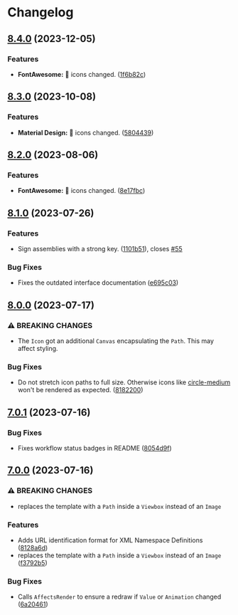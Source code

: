# Changelog

## [8.4.0](https://github.com/Projektanker/Icons.Avalonia/compare/v8.3.0...v8.4.0) (2023-12-05)


### Features

* **FontAwesome:** 🔄 icons changed. ([1f6b82c](https://github.com/Projektanker/Icons.Avalonia/commit/1f6b82c924a41584f82e91116ff48f70e3b889a9))

## [8.3.0](https://github.com/Projektanker/Icons.Avalonia/compare/v8.2.0...v8.3.0) (2023-10-08)


### Features

* **Material Design:** 🔄 icons changed. ([5804439](https://github.com/Projektanker/Icons.Avalonia/commit/5804439b434f8a8451bbd33b881a1d2bb829c581))

## [8.2.0](https://github.com/Projektanker/Icons.Avalonia/compare/v8.1.0...v8.2.0) (2023-08-06)


### Features

* **FontAwesome:** 🔄 icons changed. ([8e17fbc](https://github.com/Projektanker/Icons.Avalonia/commit/8e17fbc9dcb8bf511ac0d50320558c0f4dc44c2b))

## [8.1.0](https://github.com/Projektanker/Icons.Avalonia/compare/v8.0.0...v8.1.0) (2023-07-26)


### Features

* Sign assemblies with a strong key. ([1101b51](https://github.com/Projektanker/Icons.Avalonia/commit/1101b51262d2ecb5ff0d5387ea98110943e955bd)), closes [#55](https://github.com/Projektanker/Icons.Avalonia/issues/55)


### Bug Fixes

* Fixes the outdated interface documentation ([e695c03](https://github.com/Projektanker/Icons.Avalonia/commit/e695c038b15483b93cef8c9b559214f03c1fa9eb))

## [8.0.0](https://github.com/Projektanker/Icons.Avalonia/compare/v7.0.1...v8.0.0) (2023-07-17)


### ⚠ BREAKING CHANGES

* The `Icon` got an additional `Canvas` encapsulating the `Path`. This may affect styling.

### Bug Fixes

* Do not stretch icon paths to full size. Otherwise icons like [circle-medium](https://pictogrammers.com/library/mdi/icon/circle-medium/) won't be rendered as expected. ([8182200](https://github.com/Projektanker/Icons.Avalonia/commit/81822006afcee08301e93b9464d9055b9ce72f28))

## [7.0.1](https://github.com/Projektanker/Icons.Avalonia/compare/v7.0.0...v7.0.1) (2023-07-16)


### Bug Fixes

* Fixes workflow status badges in README ([8054d9f](https://github.com/Projektanker/Icons.Avalonia/commit/8054d9fb5c2cb8c593331a9e3d0c36ca0e7a48dc))

## [7.0.0](https://github.com/Projektanker/Icons.Avalonia/compare/v6.6.0...v7.0.0) (2023-07-16)


### ⚠ BREAKING CHANGES

* replaces the template with a  `Path` inside  a `Viewbox` instead of an `Image`

### Features

* Adds URL identification format for XML Namespace Definitions ([8128a6d](https://github.com/Projektanker/Icons.Avalonia/commit/8128a6d75f6c29134a625cc611d976eb82e41c99))
* replaces the template with a  `Path` inside  a `Viewbox` instead of an `Image` ([f3792b5](https://github.com/Projektanker/Icons.Avalonia/commit/f3792b52d50db6192d5c8e90fd90b977ae8b9774))


### Bug Fixes

* Calls `AffectsRender` to ensure a redraw if `Value` or `Animation` changed ([6a20461](https://github.com/Projektanker/Icons.Avalonia/commit/6a20461db0289d1267b37dc2f6f2d6017617d926))
